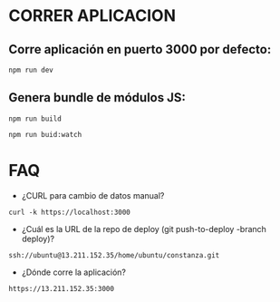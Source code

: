 # CORRER APLICACION

## Corre aplicación en puerto 3000 por defecto:

`npm run dev`

## Genera bundle de módulos JS:

`npm run build`

`npm run buid:watch`

# FAQ

- ¿CURL para cambio de datos manual?

`curl -k https://localhost:3000`

- ¿Cuál es la URL de la repo de deploy (git push-to-deploy -branch deploy)?

`ssh://ubuntu@13.211.152.35/home/ubuntu/constanza.git`

- ¿Dónde corre la aplicación?

`https://13.211.152.35:3000`
